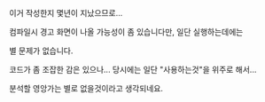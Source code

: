 이거 작성한지 몇년이 지났으므로...

컴파일시 경고 화면이 나올 가능성이 좀 있습니다만, 일단 실행하는데에는 

별 문제가 없습니다.

코드가 좀 조잡한 감은 있으나... 당시에는 일단 "사용하는것"을 위주로 해서...

분석할 영앙가는 별로 없을것이라고 생각되네요.
